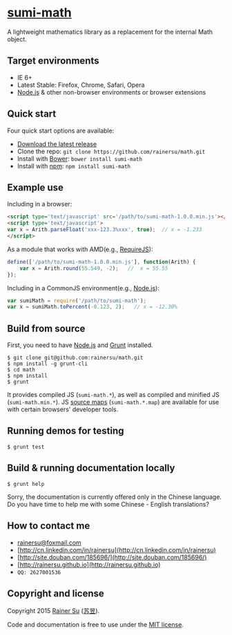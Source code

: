 # [sumi-math](https://www.npmjs.com/package/sumi-math)
A lightweight mathematics library as a replacement for the internal Math object.

Target environments
-------------------

- IE 6+
- Latest Stable: Firefox, Chrome, Safari, Opera
- [Node.js](https://nodejs.org/) & other non-browser environments or browser extensions

Quick start
-----------

Four quick start options are available:

- [Download the latest release](https://github.com/rainersu/math/archive/v1.0.0.zip)
- Clone the repo: `git clone https://github.com/rainersu/math.git`
- Install with [Bower](http://bower.io): `bower install sumi-math`
- Install with [npm](https://www.npmjs.com): `npm install sumi-math`

Example use
-----------

Including in a browser:

```html
<script type='text/javascript' src='/path/to/sumi-math-1.0.0.min.js'></script>
<script type='text/javascript'>
var x = Arith.parseFloat('xxx-123.3%xxx', true);  // x = -1.233
</script>
```

As a module that works with AMD(e.g., [RequireJS](http://requirejs.org/)):

```JavaScript
define(['/path/to/sumi-math-1.0.0.min.js'], function(Arith) {
	var x = Arith.round(55.549, -2);   //  x = 55.55
});
```

Including in a CommonJS environment(e.g., [Node.js](https://nodejs.org/)):

```JavaScript
var sumiMath = require('/path/to/sumi-math');
var x = sumiMath.toPercent(-0.123, 2);   // x = -12.30%
```

Build from source
-----------------

First, you need to have [Node.js](https://nodejs.org/) and [Grunt](http://gruntjs.com/) installed.

```Shell
$ git clone git@github.com:rainersu/math.git
$ npm install -g grunt-cli
$ cd math
$ npm install
$ grunt
```

It provides compiled JS (`sumi-math.*`), as well as compiled and minified JS (`sumi-math.min.*`). JS [source maps](https://developers.google.com/chrome-developer-tools/docs/css-preprocessors) (`sumi-math.*.map`) are available for use with certain browsers' developer tools.

Running demos for testing
-------------------------

```Shell
$ grunt test
```

Build & running documentation locally
-------------------------------------

```Shell
$ grunt help
```

Sorry, the documentation is currently offered only in the Chinese language. Do you have time to help me with some Chinese - English translations?

How to contact me
-----------------

- [rainersu@foxmail.com](mailto:rainersu@foxmail.com)
- [http://cn.linkedin.com/in/rainersu](http://cn.linkedin.com/in/rainersu)
- [http://site.douban.com/185696/](http://site.douban.com/185696/)
- [http://rainersu.github.io](http://rainersu.github.io)
- ``QQ: 2627001536``

Copyright and license
---------------------

Copyright 2015 [Rainer Su](mailto:rainersu@foxmail.com) ([苏昱](http://cn.linkedin.com/in/rainersu)).

Code and documentation is free to use under the [MIT license](https://github.com/rainersu/regexp/blob/master/LICENSE.md).
